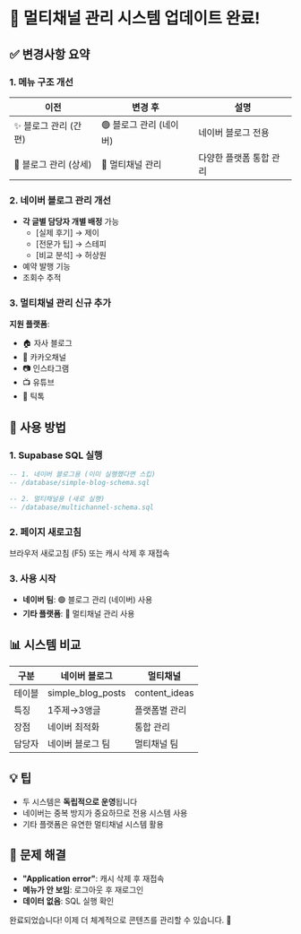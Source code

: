 # 🎉 멀티채널 관리 시스템 업데이트 완료!

## ✅ 변경사항 요약

### 1. 메뉴 구조 개선
| 이전 | 변경 후 | 설명 |
|------|---------|------|
| ✨ 블로그 관리 (간편) | 🟢 블로그 관리 (네이버) | 네이버 블로그 전용 |
| 📝 블로그 관리 (상세) | 📱 멀티채널 관리 | 다양한 플랫폼 통합 관리 |

### 2. 네이버 블로그 관리 개선
- **각 글별 담당자 개별 배정** 가능
  - [실제 후기] → 제이
  - [전문가 팁] → 스테피
  - [비교 분석] → 허상원
- 예약 발행 기능
- 조회수 추적

### 3. 멀티채널 관리 신규 추가
**지원 플랫폼**:
- 🏠 자사 블로그
- 💬 카카오채널  
- 📷 인스타그램
- 📺 유튜브
- 🎵 틱톡

## 🚀 사용 방법

### 1. Supabase SQL 실행
```sql
-- 1. 네이버 블로그용 (이미 실행했다면 스킵)
-- /database/simple-blog-schema.sql

-- 2. 멀티채널용 (새로 실행)
-- /database/multichannel-schema.sql
```

### 2. 페이지 새로고침
브라우저 새로고침 (F5) 또는 캐시 삭제 후 재접속

### 3. 사용 시작
- **네이버 팀**: 🟢 블로그 관리 (네이버) 사용
- **기타 플랫폼**: 📱 멀티채널 관리 사용

## 📊 시스템 비교

| 구분 | 네이버 블로그 | 멀티채널 |
|------|---------------|-----------|
| 테이블 | simple_blog_posts | content_ideas |
| 특징 | 1주제→3앵글 | 플랫폼별 관리 |
| 장점 | 네이버 최적화 | 통합 관리 |
| 담당자 | 네이버 블로그 팀 | 멀티채널 팀 |

## 💡 팁
- 두 시스템은 **독립적으로 운영**됩니다
- 네이버는 중복 방지가 중요하므로 전용 시스템 사용
- 기타 플랫폼은 유연한 멀티채널 시스템 활용

## 🐛 문제 해결
- **"Application error"**: 캐시 삭제 후 재접속
- **메뉴가 안 보임**: 로그아웃 후 재로그인
- **데이터 없음**: SQL 실행 확인

완료되었습니다! 이제 더 체계적으로 콘텐츠를 관리할 수 있습니다. 🎊